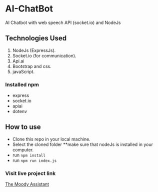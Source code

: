 # AI-ChatBot
AI Chatbot with web speech API (socket.io) and  NodeJs
## Technologies Used
1. NodeJs (ExpressJs).
2. Socket.io (for communication).
3. Api.ai
4. Bootstrap and css.
5. javaScript.
### Installed npm
* express
* socket.io
* apiai
* dotenv
## How to use
* Clone this repo in your local machine.
* Select the cloned folder **make sure that nodeJs is installed in your computer.
* run `npm install`
* run `npm run index.js`
### Visit live project link 
[The Moody Assistant](https://themoodychatbot.herokuapp.com/)